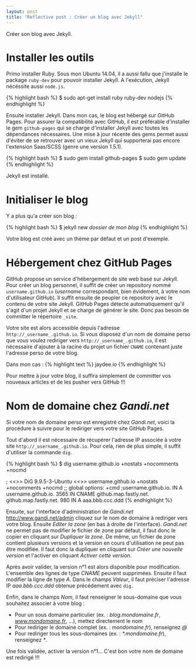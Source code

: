 ```yaml
---
layout: post
title: "Reflective post : Créer un blog avec Jekyll"
---
```


Créer son blog avec Jekyll.

# Installer les outils

Primo installer Ruby. Sous mon Ubuntu 14.04, il a aussi fallu que j'installe le package `ruby-dev` pour pouvoir installer Jekyll.
A l'exécution, Jekyll nécéssite aussi `node.js`.

{% highlight bash %}
$ sudo apt-get install ruby ruby-dev nodejs
{% endhighlight %}

Ensuite installer Jekyll. Dans mon cas, le blog est hébergé sur GitHub Pages.
Pour assurer la compatibilité avec GitHub, il est préférable d'installer le gem `github-pages` qui se charge d'installer Jekyll avec toutes les dépendances nécessaires.
Une mise à jour récente des gems permet aussi d'éviter de se retrouver avec un vieux Jekyll qui supporterai pas encore l'extension Saas/SCSS (genre une version 1.5.1).

{% highlight bash %}
$ sudo gem install github-pages
$ sudo gem update
{% endhighlight %}

Jekyll est installé.

# Initialiser le blog

Y a plus qu'a créer son blog :

{% highlight bash %}
$ jekyll new _dossier de mon blog_
{% endhighlight %}

Votre blog est créé avec un thème par défaut et un post d'exemple.

# Hébergement chez GitHub Pages

GitHub propose un service d'hébergement de site web basé sur Jekyll.
Pour créer un blog personnel, il suffit de créer un repository nommé `username.github.io` (_username_ correspondant, bien évidement, à votre nom d'utilisateur GitHub).
Il suffit ensuite de peupler ce repository avec le contenu de votre site Jekyll.
GitHub Pages détecte automatiquement qu'il s'agit d'un projet Jekyll et se charge de générer le site.
Donc pas besoin de committer le répertoire `_site`.

Votre site est alors accessible depuis l'adresse `http://_username_.github.io`.
Si vous disposez d'un nom de domaine perso que vous voulez rediriger vers `http://_username_.github.io`, il est nécessaire d'ajouter à la racine du projet un fichier `CNAME` contenant juste l'adresse perso de votre blog. 

Dans mon cas :
{% highlight text %}
jaydee.io
{% endhighlight %}
 
Pour mettre à jour votre blog, il suffira simplement de committer vos nouveaux articles et de les pusher vers GitHub !!!

# Nom de domaine chez _Gandi.net_
Si votre nom de domaine perso est enregistré chez _Gandi.net_, voici la procédure à suivre pour le rediriger vers votre site GitHub Pages.

Tout d'abord il est nécessaire de récupérer l'adresse IP associée à votre site  `http://_username_.github.io`.
Pour cela, rien de plus simple, il suffit d'utiliser la commande `dig`.

{% highlight bash %}
$ dig username.github.io +nostats +nocomments +nocmd

; <<>> DiG 9.9.5-3-Ubuntu <<>> username.github.io +nostats +nocomments +nocmd
;; global options: +cmd
;username.github.io.         IN  A
username.github.io.     3565 IN  CNAME github.map.fastly.net.
github.map.fastly.net.  980  IN  A     aaa.bbb.ccc.ddd
{% endhighlight %}

Ensuite, sur l'interface d'administration de _Gandi.net_ <http://www.gandi.net/admin> cliquez sur le nom de domaine à rediriger vers votre blog.
Ensuite _Editer la zone_ (en bas à droite de l'interface).
_Gandi.net_ ne permet pas de modifier le fichier de zone par défaut, il faut donc le copier en cliquant sur _Dupliquer la zone_.
De même, un fichier de zone contient plusieurs versions et la version en cours d'utilisation ne peut pas être modifiée.
Il faut donc la dupliquer en cliquant sur _Créer une nouvelle version_ et l'activer en cliquant _Activer cette version_.

Après avoir valider, la version n°1 est alors disponible pour modification.
L'ensemble des lignes de type _CNAME_ peuvent supprimées.
Ensuite il faut modifier la ligne de type _A_.
Dans le champs _Valeur_, il faut préciser l'adresse IP _aaa.bbb.ccc.ddd_ obtenue précédement avec `dig`.

Enfin, dans le champs _Nom_, il faut renseigner le sous-domaine que vous souhaitez associer à votre blog :

* Pour un sous domaine particulier (ex. : _blog.mondomaine.fr_, _www.mondomaine.fr_, ...), mettez directement le nom
* Pour rediriger le domaine complet (ex. : _mondomaine.fr_), renseignez _@_
* Pour rediriger tous les sous-domaines (ex. : _*.mondomaine.fr_), renseignez _*_.

Une fois validée, activer la version n°1... C'est bon votre nom de domaine est redirigé !!!
